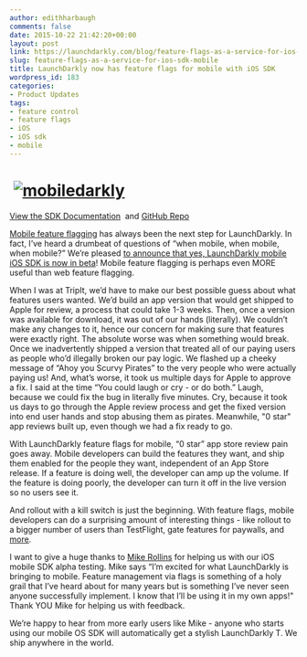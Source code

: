 ```yaml
---
author: edithharbaugh
comments: false
date: 2015-10-22 21:42:20+00:00
layout: post
link: https://launchdarkly.com/blog/feature-flags-as-a-service-for-ios-sdk-mobile/
slug: feature-flags-as-a-service-for-ios-sdk-mobile
title: LaunchDarkly now has feature flags for mobile with iOS SDK
wordpress_id: 183
categories:
- Product Updates
tags:
- feature control
- feature flags
- iOS
- iOS sdk
- mobile
---
```


#  [![mobiledarkly](https://blog.launchdarkly.com/wp-content/uploads/2015/10/mobiledarkly1.png)](https://blog.launchdarkly.com/wp-content/uploads/2015/10/mobiledarkly1.png)




[View the SDK Documentation](http://docs.launchdarkly.com/v1.0/docs/ios-sdk-reference)  and [GitHub Repo](https://github.com/launchdarkly/ios-client)


[Mobile feature flagging](https://blog.launchdarkly.com/how-to-easily-sync-web-mobile-experiences/) has always been the next step for LaunchDarkly. In fact, I’ve heard a drumbeat of questions of “when mobile, when mobile, when mobile?” We’re pleased [to announce that yes, LaunchDarkly mobile iOS SDK is now in beta](http://www.businesswire.com/news/home/20151022005487/en)! Mobile feature flagging is perhaps even MORE useful than web feature flagging.

When I was at TripIt, we’d have to make our best possible guess about what features users wanted. We’d build an app version that would get shipped to Apple for review, a process that could take 1-3 weeks. Then, once a version was available for download, it was out of our hands (literally). We couldn’t make any changes to it, hence our concern for making sure that features were exactly right. The absolute worse was when something would break. Once we inadvertently shipped a version that treated all of our paying users as people who’d illegally broken our pay logic. We flashed up a cheeky message of “Ahoy you Scurvy Pirates” to the very people who were actually paying us! And, what’s worse, it took us multiple days for Apple to approve a fix. I said at the time “You could laugh or cry - or do both.” Laugh, because we could fix the bug in literally five minutes. Cry, because it took us days to go through the Apple review process and get the fixed version into end user hands and stop abusing them as pirates. Meanwhile, "0 star" app reviews built up, even though we had a fix ready to go.

With LaunchDarkly feature flags for mobile, “0 star” app store review pain goes away. Mobile developers can build the features they want, and ship them enabled for the people they want, independent of an App Store release. If a feature is doing well, the developer can amp up the volume. If the feature is doing poorly, the developer can turn it off in the live version so no users see it.

And rollout with a kill switch is just the beginning. With feature flags, mobile developers can do a surprising amount of interesting things - like rollout to a bigger number of users than TestFlight, gate features for paywalls, and [more](https://blog.launchdarkly.com/5-surprising-ways-your-neighbors-use-feature-flags/).

I want to give a huge thanks to [Mike Rollins](https://twitter.com/rollinsio?lang=en) for helping us with our iOS mobile SDK alpha testing. Mike says “I’m excited for what LaunchDarkly is bringing to mobile. Feature management via flags is something of a holy grail that I’ve heard about for many years but is something I’ve never seen anyone successfully implement. I know that I’ll be using it in my own apps!" Thank YOU Mike for helping us with feedback.

We’re happy to hear from more early users like Mike - anyone who starts using our mobile OS SDK will automatically get a stylish LaunchDarkly T. We ship anywhere in the world.
